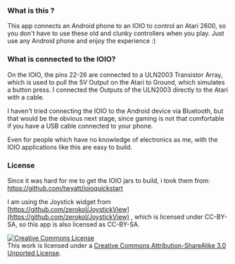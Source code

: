 ### What is this ?
This app connects an Android phone to an IOIO to control an Atari 2600, so you don't have to use these old and clunky controllers when you play. Just use any Android phone and enjoy the experience :)

### What is connected to the IOIO?
On the IOIO, the pins 22-26 are connected to a ULN2003 Transistor Array, which is used to pull the 5V Output on the Atari to Ground, which simulates a button press. I connected the Outputs of the ULN2003 directly to the Atari with a cable.

I haven't tried connecting the IOIO to the Android device via Bluetooth, but that would be the obvious next stage, since gaming is not that comfortable if you have a USB cable connected to your phone.

Even for people which have no knowledge of electronics as me, with the IOIO applications like this are easy to build.

### License
Since it was hard for me to get the IOIO jars to build, i took them from: https://github.com/twyatt/ioioquickstart

I am using the Joystick widget from [https://github.com/zerokol/JoystickView](https://github.com/zerokol/JoystickView) , which is licensed under CC-BY-SA, so this app is also licensed as CC-BY-SA.

<a rel="license" href="http://creativecommons.org/licenses/by-sa/3.0/"><img alt="Creative Commons License" style="border-width:0" src="https://i.creativecommons.org/l/by-sa/3.0/88x31.png" /></a><br />This work is licensed under a <a rel="license" href="http://creativecommons.org/licenses/by-sa/3.0/">Creative Commons Attribution-ShareAlike 3.0 Unported License</a>.

